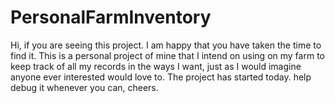# PersonalFarmInventory
Hi, if you are seeing this project. I am happy that you have taken the time to find it. This is a personal project of mine that I intend on using on my farm to keep track of all my records in the ways I want, just as I would imagine anyone ever interested would love to. The project has started today. help debug it whenever you can, cheers.
